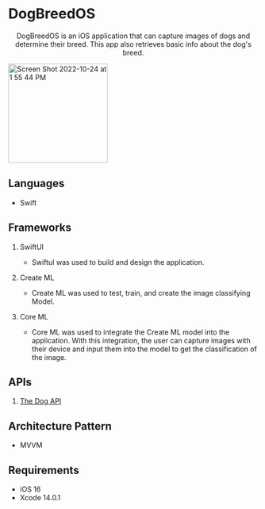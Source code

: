 # DogBreedOS

<p align="center">
DogBreedOS is an iOS application that can capture images of dogs and determine their breed. This app also retrieves basic info about the dog's breed.
</p>
<img width="200" alt="Screen Shot 2022-10-24 at 1 55 44 PM" src="https://user-images.githubusercontent.com/110937233/201551128-9d4fbf5c-2b3a-482c-990c-1332b4910957.jpg">

## Languages
- Swift

## Frameworks
1.  SwiftUI
    -  SwiftuI was used to build and design the application.
   
2.  Create ML
    - Create ML was used to test, train, and create the image classifying Model.
    
3.  Core ML
    - Core ML was used to integrate the Create ML model into the application. With this integration, the user can capture images with their device and input them into the model to get the classification of the image.
    
## APIs
1. [The Dog API](https://thedogapi.com)

## Architecture Pattern
- MVVM

## Requirements
- iOS 16
- Xcode 14.0.1

